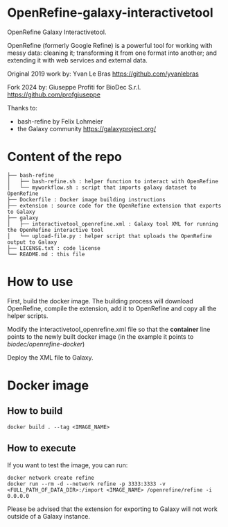 # OpenRefine-galaxy-interactivetool
OpenRefine Galaxy Interactivetool.


OpenRefine (formerly Google Refine) is a powerful tool for working with messy data: cleaning it;
transforming it from one format into another; and extending it with web services and external data.

Original 2019 work by: Yvan Le Bras https://github.com/yvanlebras

Fork 2024 by: Giuseppe Profiti for BioDec S.r.l. https://github.com/profgiuseppe

Thanks to:

* bash-refine by Felix Lohmeier
* the Galaxy community https://galaxyproject.org/

# Content of the repo

```
├── bash-refine
│   ├── bash-refine.sh : helper function to interact with OpenRefine
│   └── myworkflow.sh : script that imports galaxy dataset to OpenRefine 
├── Dockerfile : Docker image building instructions
├── extension : source code for the OpenRefine extension that exports to Galaxy
├── galaxy
│   ├── interactivetool_openrefine.xml : Galaxy tool XML for running the OpenRefine interactive tool
│   └── upload-file.py : helper script that uploads the OpenRefine output to Galaxy
├── LICENSE.txt : code license
└── README.md : this file
```

# How to use

First, build the docker image. The building process will download OpenRefine, compile the extension,
 add it to OpenRefine and copy all the helper scripts.

Modify the interactivetool\_openrefine.xml file so that the **container** line points to the newly built
docker image (in the example it points to *biodec/openrefine-docker*)

Deploy the XML file to Galaxy.

# Docker image

## How to build 
  
```{.bash}
docker build . --tag <IMAGE_NAME>
```

## How to execute

If you want to test the image, you can run:

```{.bash}
docker network create refine
docker run --rm -d --network refine -p 3333:3333 -v <FULL_PATH_OF_DATA_DIR>:/import <IMAGE_NAME> /openrefine/refine -i 0.0.0.0
```

Please be advised that the extension for exporting to Galaxy will not work outside of a Galaxy instance.

